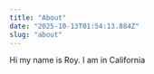 ```yaml
---
title: "About"
date: "2025-10-13T01:54:13.884Z"
slug: "about"
---
```



Hi my name is Roy. I am in California

